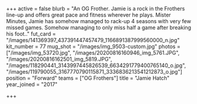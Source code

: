 +++
active = false
blurb = "An OG Frother. Jamie is a rock in the Frothers line-up and offers great pace and fitness wherever he plays. Mister Minutes, Jamie has somehow managed to rack-up 4 seasons with very few missed games. Somehow managing to only miss half a game after breaking his foot.."
fut_card = "/images/141369397_437391447457479_1166891387999560000_n.jpg"
kit_number = 77
mug_shot = "/images/img_9503-custom.jpg"
photos = ["/images/img_53720.jpg", "/images/20200816160946_img_5761.JPG", "/images/20200816162501_img_5819.JPG", "/images/118290441_3143997445826539_6634291779400765140_o.jpg", "/images/119790055_3167770790115871_3336836213541212873_o.jpg"]
position = "Forward"
teams = ["OG Frothers"]
title = "Jamie Hatch"
year_joined = "2017"

+++
